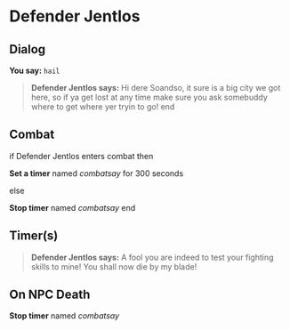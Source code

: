# Defender Jentlos
## Dialog

**You say:** `hail`



>**Defender Jentlos says:** Hi dere Soandso, it sure is a big city we got here, so if ya get lost at any time make sure you ask somebuddy where to get where yer tryin to go!
end

## Combat

if Defender Jentlos enters combat  then


**Set a timer** named *combatsay* for 300 seconds

else


**Stop timer** named *combatsay*
end

## Timer(s)

>**Defender Jentlos says:** A fool you are indeed to test your fighting skills to mine!  You shall now die by my blade!
## On NPC Death

**Stop timer** named *combatsay*